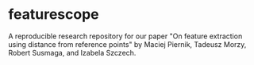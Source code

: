 # featurescope
A reproducible research repository for our paper "On feature extraction using distance from reference points" by Maciej Piernik, Tadeusz Morzy, Robert Susmaga, and Izabela Szczech.

